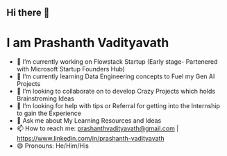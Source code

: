 ## Hi there 👋

# I am Prashanth Vadityavath
<!--  **vadityavathprashanth/vadityavathprashanth** is a ✨ _special_ ✨ repository because its `README.md` (this file) appears on your GitHub profile.

Here are some ideas to get you started: --> 

- 🔭 I’m currently working on Flowstack Startup (Early stage- Partenered with Microsoft Startup Founders Hub)
- 🌱 I’m currently learning  Data Engineering concepts to Fuel my Gen AI Projects
- 👯 I’m looking to collaborate on to develop Crazy Projects which holds Brainstroming Ideas
- 🤔 I’m looking for help with tips or Referral for getting into the Internship to gain the Experience
- 💬 Ask me about  My Learning Resources and Ideas 
- 📫 How to reach me: prashanthvadityavath@gmail.com | https://www.linkedin.com/in/prashanth-vadityavath
- 😄 Pronouns: He/Him/His


